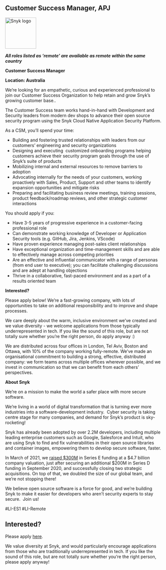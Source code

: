 Customer Success Manager, APJ
---

<img src="https://res.cloudinary.com/snyk/image/upload/v1537345894/press-kit/brand/logo-black.png" width="100" alt="Snyk logo" />

<p><strong><em>All roles listed as ‘remote’ are available as remote within the same country</em></strong></p>
<p><strong>Customer Success Manager</strong></p>
<p><strong>Location: Australia&nbsp;</strong></p>
<p><span style="font-weight: 400;">We’re looking for an empathetic, curious and experienced professional to join our Customer Success Organization to help retain and grow Snyk’s growing customer base..&nbsp;</span></p>
<p><span style="font-weight: 400;">The Customer Success team works hand-in-hand with Development and Security leaders from modern dev shops to advance their open source security program using the Snyk Cloud Native Application Security Platform.</span></p>
<p><span style="font-weight: 400;">As a CSM, you’ll spend your time:</span></p>
<ul>
<li style="font-weight: 400;"><span style="font-weight: 400;">Building and fostering trusted relationships with leaders from our customers’ engineering and security organizations</span></li>
<li style="font-weight: 400;"><span style="font-weight: 400;">Designing and executing&nbsp; customized onboarding programs helping customers achieve their security program goals through the use of Snyk’s suite of products</span></li>
<li style="font-weight: 400;"><span style="font-weight: 400;">Mobilizing internal and external resources to remove barriers to adoption</span></li>
<li style="font-weight: 400;"><span style="font-weight: 400;">Advocating internally for the needs of your customers, working proactively with Sales, Product, Support and other teams to identify expansion opportunities and mitigate risks</span></li>
<li style="font-weight: 400;"><span style="font-weight: 400;">Preparing and facilitating business review meetings, training sessions, product feedback/roadmap reviews, and other strategic customer interactions</span></li>
</ul>
<p><span style="font-weight: 400;">You should apply if you:</span></p>
<ul>
<li style="font-weight: 400;"><span style="font-weight: 400;">Have 3-5 years of progressive experience in a customer-facing professional role</span></li>
<li style="font-weight: 400;"><span style="font-weight: 400;">Can demonstrate working knowledge of Developer or Application Security tools (e.g. GitHub, Jira, Jenkins, VScode)</span></li>
<li style="font-weight: 400;"><span style="font-weight: 400;">Have proven experience managing post-sales client relationships</span></li>
<li style="font-weight: 400;"><span style="font-weight: 400;">Have exceptional organization and time-management skills and are able to effectively manage across competing priorities&nbsp;</span></li>
<li style="font-weight: 400;"><span style="font-weight: 400;">Are an effective and influential communicator with a range of personas (from end user to executive); you can facilitate challenging discussions and are adept at handling objections</span></li>
<li style="font-weight: 400;"><span style="font-weight: 400;">Thrive in a collaborative, fast-paced environment and as a part of a results oriented team</span></li>
</ul>
<p><strong>Interested?</strong></p>
<p><span style="font-weight: 400;">Please apply below! We’re a fast-growing company, with lots of opportunities to take on additional responsibility and to improve and shape processes.&nbsp;</span></p>
<p><span style="font-weight: 400;">We care deeply about the warm, inclusive environment we’ve created and we value diversity - we welcome applications from those typically underrepresented in tech. If you like the sound of this role, but are not totally sure whether you’re the right person, do apply anyway :)</span></p>
<p><span style="font-weight: 400;">We are distributed across four offices in London, Tel Aviv, Boston and Ottawa, with 10% of the company working fully-remote. We’ve made an organisational commitment to building a strong, effective, distributed company: we form teams across multiple offices wherever possible, and we invest in communication so that we can benefit from each others’ perspectives.</span></p>
<p class="p1"><span class="s1"><strong>About Snyk</strong></span></p>
<p><span style="font-weight: 400;">We’re on a mission to make the world a safer place with more secure software.</span></p>
<p><span style="font-weight: 400;">We’re living in a world of digital transformation that is turning ever more industries into a software-development industry.&nbsp; Cyber security is taking centre stage for many companies, and demand for Snyk’s product is sky-rocketing!&nbsp;&nbsp;</span></p>
<p><span style="font-weight: 400;">Snyk has already been adopted by over 2.2M developers, including multiple leading enterprise customers such as Google, Salesforce and Intuit, who are using Snyk to find and fix vulnerabilities in their open source libraries and container images, empowering them to develop secure software, faster.</span></p>
<p><span style="font-weight: 400;">In March of 2021, we <a href="https://snyk.io/news/snyk-advances-developer-first-security-with-series-e-investment/" target="_blank">raised $300M</a> in Series E funding at a $4.7 billion company valuation, just after securing an additional $200M in Series D funding in September 2020, and successfully closing two strategic acquisitions. On top of that, we doubled the size of our global team, and we’re not stopping there!&nbsp;&nbsp;</span></p>
<p><span style="font-weight: 400;">We believe open source software is a force for good, and we’re building Snyk to make it easier for developers who aren’t security experts to stay secure.&nbsp; Join us!</span></p>
<p>#LI-ES1 #LI-Remote</p>

Interested?
---

Please apply [here](https://boards.greenhouse.io/snyk/jobs/5078725002#app).

We value diversity at Snyk, and would particularly encourage applications from those who are traditionally underrepresented in tech.
If you like the sound of this role, but are not totally sure whether you’re the right person, please apply anyway!
